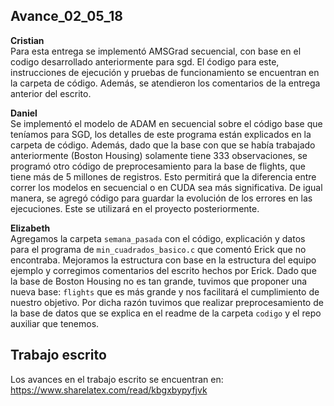 ## Avance_02_05_18


**Cristian**  
Para esta entrega se implementó AMSGrad secuencial, con base en el codigo desarrollado anteriormente para sgd. El ćodigo para este, instrucciones de ejecución y pruebas de funcionamiento se encuentran en la carpeta de código. Además, se atendieron los comentarios de la entrega anterior del escrito.

**Daniel**  
Se implementó el modelo de ADAM en secuencial sobre el código base que teníamos para SGD, los detalles de este programa están explicados en la carpeta de código. Además, dado que la base con que se había trabajado anteriormente (Boston Housing) solamente tiene 333 observaciones, se programó otro código de preprocesamiento para la base de flights, que tiene más de 5 millones de registros. Esto permitirá que la diferencia entre correr los modelos en secuencial o en CUDA sea más significativa. De igual manera, se agregó código para guardar la evolución de los errores en las ejecuciones. Este se utilizará en el proyecto posteriormente.  

**Elizabeth**  
Agregamos la carpeta `semana_pasada` con el código, explicación y datos para el programa de `min_cuadrados_basico.c` que  comentó Erick que no encontraba. Mejoramos la estructura con base en la estructura del equipo ejemplo y corregimos  comentarios del escrito hechos por Erick. 
Dado que la base de Boston Housing no es tan grande, tuvimos que proponer una nueva base: `flights`  que es más grande y nos facilitará el cumplimiento de nuestro objetivo. Por dicha razón tuvimos que realizar preprocesamiento de la base de datos que se explica en el readme de la carpeta `codigo` y el repo auxiliar que tenemos.

## Trabajo escrito

Los avances en el trabajo escrito se encuentran en: 
https://www.sharelatex.com/read/kbgxbypyfjvk


